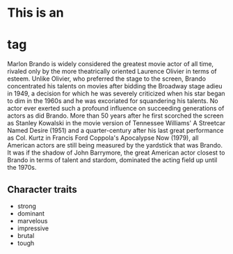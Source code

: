# This is an <h1> tag
Marlon Brando is widely considered the greatest movie actor of all time, rivaled only by the more theatrically oriented Laurence Olivier in terms of esteem. Unlike Olivier, who preferred the stage to the screen, Brando concentrated his talents on movies after bidding the Broadway stage adieu in 1949, a decision for which he was severely criticized when his star began to dim in the 1960s and he was excoriated for squandering his talents. No actor ever exerted such a profound influence on succeeding generations of actors as did Brando. More than 50 years after he first scorched the screen as Stanley Kowalski in the movie version of Tennessee Williams' A Streetcar Named Desire (1951) and a quarter-century after his last great performance as Col. Kurtz in Francis Ford Coppola's Apocalypse Now (1979), all American actors are still being measured by the yardstick that was Brando. It was if the shadow of John Barrymore, the great American actor closest to Brando in terms of talent and stardom, dominated the acting field up until the 1970s.
## Character traits
* strong
* dominant
* marvelous
* impressive
* brutal
* tough